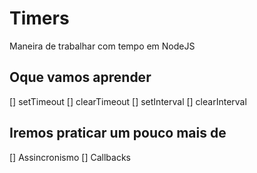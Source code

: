 # Timers

Maneira de trabalhar com tempo em NodeJS

## Oque vamos aprender

[] setTimeout
[] clearTimeout
[] setInterval
[] clearInterval

## Iremos praticar um pouco mais de 

[] Assincronismo
[] Callbacks